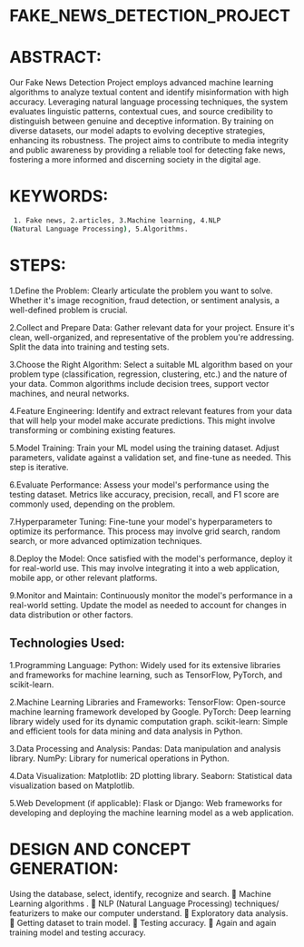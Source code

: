 # FAKE_NEWS_DETECTION_PROJECT

# ABSTRACT:
Our Fake News Detection Project employs advanced machine learning algorithms to analyze textual content and identify misinformation with high accuracy. Leveraging natural language processing techniques, the system evaluates linguistic patterns, contextual cues, and source credibility to distinguish between genuine and deceptive information. By training on diverse datasets, our model adapts to evolving deceptive strategies, enhancing its robustness. The project aims to contribute to media integrity and public awareness by providing a reliable tool for detecting fake news, fostering a more informed and discerning society in the digital age.

# KEYWORDS:
```bash
 1. Fake news, 2.articles, 3.Machine learning, 4.NLP 
(Natural Language Processing), 5.Algorithms.
```
# STEPS:

1.Define the Problem:
  Clearly articulate the problem you want to solve. Whether it's image recognition, fraud detection, or sentiment analysis, a well-defined problem is crucial.

2.Collect and Prepare Data:
  Gather relevant data for your project. Ensure it's clean, well-organized, and representative of the problem you're addressing. Split the data into training and testing 
  sets.

3.Choose the Right Algorithm:
  Select a suitable ML algorithm based on your problem type (classification, regression, clustering, etc.) and the nature of your data. Common algorithms include decision 
  trees, support vector machines, and neural networks.

4.Feature Engineering:
  Identify and extract relevant features from your data that will help your model make accurate predictions. This might involve transforming or combining existing features.

5.Model Training:
  Train your ML model using the training dataset. Adjust parameters, validate against a validation set, and fine-tune as needed. This step is iterative.

6.Evaluate Performance:
  Assess your model's performance using the testing dataset. Metrics like accuracy, precision, recall, and F1 score are commonly used, depending on the problem.

7.Hyperparameter Tuning:
  Fine-tune your model's hyperparameters to optimize its performance. This process may involve grid search, random search, or more advanced optimization techniques.

8.Deploy the Model:
  Once satisfied with the model's performance, deploy it for real-world use. This may involve integrating it into a web application, mobile app, or other relevant platforms.

9.Monitor and Maintain:
  Continuously monitor the model's performance in a real-world setting. Update the model as needed to account for changes in data distribution or other factors.
 

## Technologies Used:
 1.Programming Language:
   Python: Widely used for its extensive libraries and frameworks for machine learning, such as TensorFlow, PyTorch, and scikit-learn.

 2.Machine Learning Libraries and Frameworks:
   TensorFlow: Open-source machine learning framework developed by Google.
   PyTorch: Deep learning library widely used for its dynamic computation graph.
   scikit-learn: Simple and efficient tools for data mining and data analysis in Python.

 3.Data Processing and Analysis:
   Pandas: Data manipulation and analysis library.
   NumPy: Library for numerical operations in Python.

 4.Data Visualization:
   Matplotlib: 2D plotting library.
   Seaborn: Statistical data visualization based on Matplotlib.

 5.Web Development (if applicable):
   Flask or Django: Web frameworks for developing and deploying the machine learning model as a web application.

 # DESIGN AND CONCEPT GENERATION:
  Using the database, select, identify, recognize and search.
 Machine Learning algorithms .
 NLP (Natural Language Processing) techniques/ featurizers 
  to make our computer understand.
 Exploratory data analysis.
 Getting dataset to train model.
 Testing accuracy.
 Again and again training model and testing accuracy.

 

